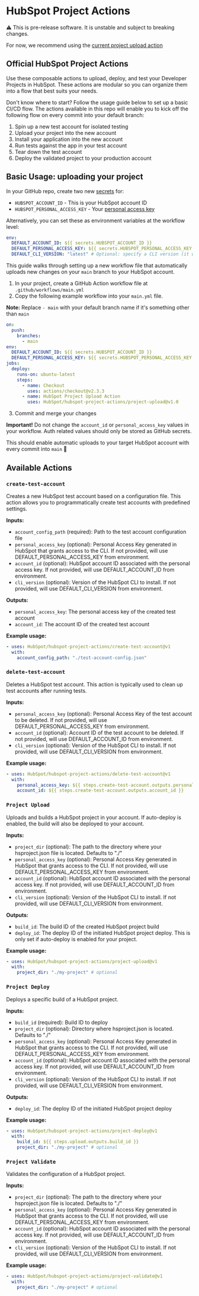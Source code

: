 # HubSpot Project Actions

:warning: This is pre-release software. It is unstable and subject to breaking changes.

For now, we recommend using the [current project upload action](https://github.com/HubSpot/hubspot-project-upload-action)

## Official HubSpot Project Actions

Use these composable actions to upload, deploy, and test your Developer Projects in HubSpot. These actions are modular so you can organize them into a flow that best suits your needs.

Don't know where to start? Follow the usage guide below to set up a basic CI/CD flow. The actions available in this repo will enable you to kick off the following flow on every commit into your default branch:

1. Spin up a new test account for isolated testing
2. Upload your project into the new account
3. Install your application into the new account
4. Run tests against the app in your test account
5. Tear down the test account
6. Deploy the validated project to your production account

## Basic Usage: uploading your project

In your GitHub repo, create two new [secrets](https://docs.github.com/en/free-pro-team@latest/actions/reference/encrypted-secrets#creating-encrypted-secrets-for-a-repository) for:

- `HUBSPOT_ACCOUNT_ID` - This is your HubSpot account ID
- `HUBSPOT_PERSONAL_ACCESS_KEY` - Your [personal access key](https://developers.hubspot.com/docs/cms/personal-cms-access-key)

Alternatively, you can set these as environment variables at the workflow level:

```yaml
env:
  DEFAULT_ACCOUNT_ID: ${{ secrets.HUBSPOT_ACCOUNT_ID }}
  DEFAULT_PERSONAL_ACCESS_KEY: ${{ secrets.HUBSPOT_PERSONAL_ACCESS_KEY }}
  DEFAULT_CLI_VERSION: "latest" # Optional: specify a CLI version (it will default to latest if unset)
```

This guide walks through setting up a new workflow file that automatically uploads new changes on your `main` branch to your HubSpot account.

1. In your project, create a GitHub Action workflow file at `.github/workflows/main.yml`
2. Copy the following example workflow into your `main.yml` file.

**Note:** Replace `- main` with your default branch name if it's something other than `main`

```yaml
on:
  push:
    branches:
      - main
env:
  DEFAULT_ACCOUNT_ID: ${{ secrets.HUBSPOT_ACCOUNT_ID }}
  DEFAULT_PERSONAL_ACCESS_KEY: ${{ secrets.HUBSPOT_PERSONAL_ACCESS_KEY }}
jobs:
  deploy:
    runs-on: ubuntu-latest
    steps:
      - name: Checkout
        uses: actions/checkout@v2.3.3
      - name: HubSpot Project Upload Action
        uses: HubSpot/hubspot-project-actions/project-upload@v1.0
```

3. Commit and merge your changes

**Important!** Do not change the `account_id` or `personal_access_key` values in your workflow. Auth related values should only be stored as GitHub secrets.

This should enable automatic uploads to your target HubSpot account with every commit into `main` 🚀

## Available Actions

### `create-test-account`

Creates a new HubSpot test account based on a configuration file. This action allows you to programmatically create test accounts with predefined settings.

**Inputs:**

- `account_config_path` (required): Path to the test account configuration file
- `personal_access_key` (optional): Personal Access Key generated in HubSpot that grants access to the CLI. If not provided, will use DEFAULT_PERSONAL_ACCESS_KEY from environment.
- `account_id` (optional): HubSpot account ID associated with the personal access key. If not provided, will use DEFAULT_ACCOUNT_ID from environment.
- `cli_version` (optional): Version of the HubSpot CLI to install. If not provided, will use DEFAULT_CLI_VERSION from environment.

**Outputs:**

- `personal_access_key`: The personal access key of the created test account
- `account_id`: The account ID of the created test account

**Example usage:**

```yaml
- uses: HubSpot/hubspot-project-actions/create-test-account@v1
  with:
    account_config_path: "./test-account-config.json"
```

### `delete-test-account`

Deletes a HubSpot test account. This action is typically used to clean up test accounts after running tests.

**Inputs:**

- `personal_access_key` (optional): Personal Access Key of the test account to be deleted. If not provided, will use DEFAULT_PERSONAL_ACCESS_KEY from environment.
- `account_id` (optional): Account ID of the test account to be deleted. If not provided, will use DEFAULT_ACCOUNT_ID from environment.
- `cli_version` (optional): Version of the HubSpot CLI to install. If not provided, will use DEFAULT_CLI_VERSION from environment.

**Example usage:**

```yaml
- uses: HubSpot/hubspot-project-actions/delete-test-account@v1
  with:
    personal_access_key: ${{ steps.create-test-account.outputs.personal_access_key }}
    account_id: ${{ steps.create-test-account.outputs.account_id }}
```

### `Project Upload`

Uploads and builds a HubSpot project in your account. If auto-deploy is enabled, the build will also be deployed to your account.

**Inputs:**

- `project_dir` (optional): The path to the directory where your hsproject.json file is located. Defaults to "./"
- `personal_access_key` (optional): Personal Access Key generated in HubSpot that grants access to the CLI. If not provided, will use DEFAULT_PERSONAL_ACCESS_KEY from environment.
- `account_id` (optional): HubSpot account ID associated with the personal access key. If not provided, will use DEFAULT_ACCOUNT_ID from environment.
- `cli_version` (optional): Version of the HubSpot CLI to install. If not provided, will use DEFAULT_CLI_VERSION from environment.

**Outputs:**

- `build_id`: The build ID of the created HubSpot project build
- `deploy_id`: The deploy ID of the initiated HubSpot project deploy. This is only set if auto-deploy is enabled for your project.

**Example usage:**

```yaml
- uses: HubSpot/hubspot-project-actions/project-upload@v1
  with:
    project_dir: "./my-project" # optional
```

### `Project Deploy`

Deploys a specific build of a HubSpot project.

**Inputs:**

- `build_id` (required): Build ID to deploy
- `project_dir` (optional): Directory where hsproject.json is located. Defaults to "./"
- `personal_access_key` (optional): Personal Access Key generated in HubSpot that grants access to the CLI. If not provided, will use DEFAULT_PERSONAL_ACCESS_KEY from environment.
- `account_id` (optional): HubSpot account ID associated with the personal access key. If not provided, will use DEFAULT_ACCOUNT_ID from environment.
- `cli_version` (optional): Version of the HubSpot CLI to install. If not provided, will use DEFAULT_CLI_VERSION from environment.

**Outputs:**

- `deploy_id`: The deploy ID of the initiated HubSpot project deploy

**Example usage:**

```yaml
- uses: HubSpot/hubspot-project-actions/project-deploy@v1
  with:
    build_id: ${{ steps.upload.outputs.build_id }}
    project_dir: "./my-project" # optional
```

### `Project Validate`

Validates the configuration of a HubSpot project.

**Inputs:**

- `project_dir` (optional): The path to the directory where your hsproject.json file is located. Defaults to "./"
- `personal_access_key` (optional): Personal Access Key generated in HubSpot that grants access to the CLI. If not provided, will use DEFAULT_PERSONAL_ACCESS_KEY from environment.
- `account_id` (optional): HubSpot account ID associated with the personal access key. If not provided, will use DEFAULT_ACCOUNT_ID from environment.
- `cli_version` (optional): Version of the HubSpot CLI to install. If not provided, will use DEFAULT_CLI_VERSION from environment.

**Example usage:**

```yaml
- uses: HubSpot/hubspot-project-actions/project-validate@v1
  with:
    project_dir: "./my-project" # optional
```
